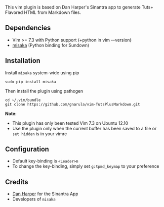 This vim plugin is based on Dan Harper's Sinantra app to generate Tuts+ Flavored HTML from Markdown files.

## Dependencies

* Vim >= 7.3 with Python support (+python in vim --version)
* [misaka](https://github.com/FSX/misaka) (Python binding for Sundown)

## Installation

Install `misaka` system-wide using pip

    sudo pip install misaka

Then install the plugin using pathogen

    cd ~/.vim/bundle
    git clone https://github.com/gnarula/vim-TutsPlusMarkdown.git

__Note__:
* This plugin has only been tested Vim 7.3 on Ubuntu 12.10
* Use the plugin only when the current buffer has been saved to a file or `set hidden` is in your vimrc

## Configuration

* Default key-binding is `<Leader>m`
* To change the key-binding, simply set `g:tpmd_keymap` to your preference

## Credits

* [Dan Harper](https://github.com/danharper/) for the Sinantra App
* Developers of `misaka`
